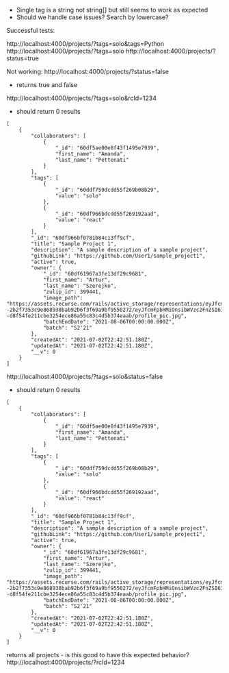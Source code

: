 
- Single tag is a string not string[] but still seems to work as expected
- Should we handle case issues? Search by lowercase?

Successful tests: 

http://localhost:4000/projects/?tags=solo&tags=Python
http://localhost:4000/projects/?tags=solo
http://localhost:4000/projects/?status=true

Not working:
http://localhost:4000/projects/?status=false
- returns true and false

http://localhost:4000/projects/?tags=solo&rcId=1234
- should return 0 results

```
[
    {
        "collaborators": [
            {
                "_id": "60df5ae00e8f43f1495e7939",
                "first_name": "Amanda",
                "last_name": "Pettenati"
            }
        ],
        "tags": [
            {
                "_id": "60ddf759dcdd55f269b08b29",
                "value": "solo"
            },
            {
                "_id": "60df966bdcdd55f269192aad",
                "value": "react"
            }
        ],
        "_id": "60df966bf0781b84c13ff9cf",
        "title": "Sample Project 1",
        "description": "A sample description of a sample project",
        "githubLink": "https://github.com/User1/sample_project1",
        "active": true,
        "owner": {
            "_id": "60df61967a3fe13df29c9681",
            "first_name": "Artur",
            "last_name": "Szerejko",
            "zulip_id": 399441,
            "image_path": "https://assets.recurse.com/rails/active_storage/representations/eyJfcmFpbHMiOnsibWVzc2FnZSI6IkJBaHBBWXM9IiwiZXhwIjpudWxsLCJwdXIiOiJibG9iX2lkIn19--2b2f7353c9e868938bab92b6f3f69a9bf9550272/eyJfcmFpbHMiOnsibWVzc2FnZSI6IkJBaDdCam9MY21WemFYcGxTU0lNTVRVd2VERTFNQVk2QmtWVSIsImV4cCI6bnVsbCwicHVyIjoidmFyaWF0aW9uIn19--d8f54fe211cbe3254ece86a55c83c4d5b374eaab/profile_pic.jpg",
            "batchEndDate": "2021-08-06T00:00:00.000Z",
            "batch": "S2'21"
        },
        "createdAt": "2021-07-02T22:42:51.180Z",
        "updatedAt": "2021-07-02T22:42:51.180Z",
        "__v": 0
    }
]
```

http://localhost:4000/projects/?tags=solo&status=false

- should return 0 results

```
[
    {
        "collaborators": [
            {
                "_id": "60df5ae00e8f43f1495e7939",
                "first_name": "Amanda",
                "last_name": "Pettenati"
            }
        ],
        "tags": [
            {
                "_id": "60ddf759dcdd55f269b08b29",
                "value": "solo"
            },
            {
                "_id": "60df966bdcdd55f269192aad",
                "value": "react"
            }
        ],
        "_id": "60df966bf0781b84c13ff9cf",
        "title": "Sample Project 1",
        "description": "A sample description of a sample project",
        "githubLink": "https://github.com/User1/sample_project1",
        "active": true,
        "owner": {
            "_id": "60df61967a3fe13df29c9681",
            "first_name": "Artur",
            "last_name": "Szerejko",
            "zulip_id": 399441,
            "image_path": "https://assets.recurse.com/rails/active_storage/representations/eyJfcmFpbHMiOnsibWVzc2FnZSI6IkJBaHBBWXM9IiwiZXhwIjpudWxsLCJwdXIiOiJibG9iX2lkIn19--2b2f7353c9e868938bab92b6f3f69a9bf9550272/eyJfcmFpbHMiOnsibWVzc2FnZSI6IkJBaDdCam9MY21WemFYcGxTU0lNTVRVd2VERTFNQVk2QmtWVSIsImV4cCI6bnVsbCwicHVyIjoidmFyaWF0aW9uIn19--d8f54fe211cbe3254ece86a55c83c4d5b374eaab/profile_pic.jpg",
            "batchEndDate": "2021-08-06T00:00:00.000Z",
            "batch": "S2'21"
        },
        "createdAt": "2021-07-02T22:42:51.180Z",
        "updatedAt": "2021-07-02T22:42:51.180Z",
        "__v": 0
    }
]
```

returns all projects - is this good to have this expected behavior?
http://localhost:4000/projects/?rcId=1234
